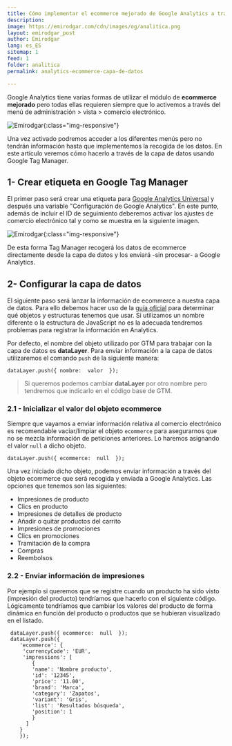 ```yaml
---
title: Cómo implementar el ecommerce mejorado de Google Analytics a través de la capa de datos y GTM
description: 
image: https://emirodgar.com/cdn/images/og/analitica.png
layout: emirodgar_post
author: Emirodgar
lang: es_ES
sitemap: 1
feed: 1
folder: analitica
permalink: analytics-ecommerce-capa-de-datos

--- 
```


Google Analytics tiene varias formas de utilizar el módulo de **ecommerce mejorado** pero todas ellas requieren siempre que lo activemos a través del menú de administración > vista > comercio electrónico.

![Emirodgar](https://emirodgar.com/cdn/images/posts/analytics-ecommerce-opciones.jpg){:class="img-responsive"}


Una vez activado podremos acceder a los diferentes menús pero no tendrán información hasta que implementemos la recogida de los datos. En este artículo veremos cómo hacerlo a través de la capa de datos usando Google Tag Manager.

## 1- Crear etiqueta en Google Tag Manager

El primer paso será crear una etiqueta para [Google Analytics Universal](https://emirodgar.com/versiones-google-analytics) y después una variable "Configuración de Google Analytics". En este punto, además de incluir el ID de seguimiento deberemos activar los ajustes de comercio electrónico tal y como se muestra en la siguiente imagen.

![Emirodgar](https://i.imgur.com/KXCcIcb.png){:class="img-responsive"}

De esta forma Tag Manager recogerá los datos de ecommerce directamente desde la capa de datos y los enviará -sin procesar- a Google Analytics.

## 2- Configurar la capa de datos

El siguiente paso será lanzar la información de ecommerce a nuestra capa de datos. Para ello debemos hacer uso de la [guía oficial](https://developers.google.com/tag-manager/enhanced-ecommerce?hl=es#data-layer) para determinar qué objetos y estructuras tenemos que usar. Si utilizamos un nombre diferente o la estructura de JavaScript no es la adecuada tendremos problemas para registrar la información en Analytics.

Por defecto, el nombre del objeto utilizado por GTM para trabajar con la capa de datos es **dataLayer**. Para enviar información a la capa de datos utilizaremos el comando `push` de la siguiente manera: 

    dataLayer.push({ nombre:  valor  });

> Si queremos podemos cambiar **dataLayer** por otro nombre pero tendremos que indicarlo en el código base de GTM.

### 2.1 - Inicializar el valor del objeto ecommerce

Siempre que vayamos a enviar información relativa al comercio electrónico es recomendable vaciar/limpiar el objeto `ecommerce` para asegurarnos que no se mezcla información de peticiones anteriores. Lo haremos asignando el valor `null` a dicho objeto.

    dataLayer.push({ ecommerce:  null  });

Una vez iniciado dicho objeto, podemos enviar información a través del objeto ecommerce que será recogida y enviada a Google Analytics. Las opciones que tenemos son las siguientes:

 - Impresiones de producto
 - Clics en producto
 - Impresiones de detalles de producto
 - Añadir o quitar productos del carrito
 - Impresiones de promociones
 - Clics en promociones
 - Tramitación de la compra
 - Compras
 - Reembolsos

### 2.2 - Enviar información de impresiones

Por ejemplo si queremos que se registre cuando un producto ha sido visto (impresión del producto) tendríamos que hacerlo con el siguiente código. Lógicamente tendríamos que cambiar los valores del producto de forma dinámica en función del producto o productos que se hubieran visualizado en el listado.

  

     dataLayer.push({ ecommerce:  null  });
     dataLayer.push({    
        'ecommerce': {    
         'currencyCode': 'EUR',     
         'impressions': [    
	        {    
	        'name': 'Nombre producto',    
	        'id': '12345',    
	        'price': '11.00',    
	        'brand': 'Marca',    
	        'category': 'Zapatos',    
	        'variant': 'Gris',    
	        'list': 'Resultados búsqueda',    
	        'position': 1    
	        }
	      ]    
        }    
        });

<!--stackedit_data:
eyJoaXN0b3J5IjpbLTE0NjIyMjM3MTUsMTU5MTMwNTk0MCwtMz
kzOTI1MzAxLDc4NDM4NTEzOF19
-->